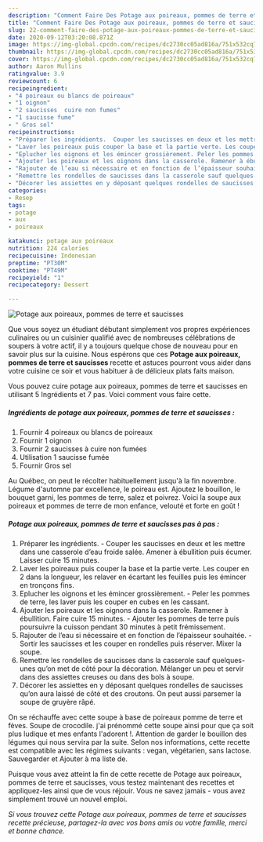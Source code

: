 ```yaml
---
description: "Comment Faire Des Potage aux poireaux, pommes de terre et saucisses"
title: "Comment Faire Des Potage aux poireaux, pommes de terre et saucisses"
slug: 22-comment-faire-des-potage-aux-poireaux-pommes-de-terre-et-saucisses
date: 2020-09-12T03:20:08.871Z
image: https://img-global.cpcdn.com/recipes/dc2730cc05ad816a/751x532cq70/potage-aux-poireaux-pommes-de-terre-et-saucisses-photo-principale-de-la-recette.jpg
thumbnail: https://img-global.cpcdn.com/recipes/dc2730cc05ad816a/751x532cq70/potage-aux-poireaux-pommes-de-terre-et-saucisses-photo-principale-de-la-recette.jpg
cover: https://img-global.cpcdn.com/recipes/dc2730cc05ad816a/751x532cq70/potage-aux-poireaux-pommes-de-terre-et-saucisses-photo-principale-de-la-recette.jpg
author: Aaron Mullins
ratingvalue: 3.9
reviewcount: 6
recipeingredient:
- "4 poireaux ou blancs de poireaux"
- "1 oignon"
- "2 saucisses  cuire non fumes"
- "1 saucisse fume"
- " Gros sel"
recipeinstructions:
- "Préparer les ingrédients.  Couper les saucisses en deux et les mettre dans une casserole d’eau froide salée. Amener à ébullition puis écumer. Laisser cuire 15 minutes."
- "Laver les poireaux puis couper la base et la partie verte. Les couper en 2 dans la longueur, les relaver en écartant les feuilles puis les émincer en tronçons fins."
- "Eplucher les oignons et les émincer grossièrement. Peler les pommes de terre, les laver puis les couper en cubes en les cassant."
- "Ajouter les poireaux et les oignons dans la casserole. Ramener à ébullition. Faire cuire 15 minutes.  Ajouter les pommes de terre puis poursuivre la cuisson pendant 30 minutes à petit frémissement."
- "Rajouter de l’eau si nécessaire et en fonction de l’épaisseur souhaitée. Sortir les saucisses et les couper en rondelles puis réserver. Mixer la soupe."
- "Remettre les rondelles de saucisses dans la casserole sauf quelques-unes qu’on met de côté pour la décoration. Mélanger un peu et servir dans des assiettes creuses ou dans des bols à soupe."
- "Décorer les assiettes en y déposant quelques rondelles de saucisses qu’on aura laissé de côté et des croutons. On peut aussi parsemer la soupe de gruyère râpé."
categories:
- Resep
tags:
- potage
- aux
- poireaux

katakunci: potage aux poireaux 
nutrition: 224 calories
recipecuisine: Indonesian
preptime: "PT30M"
cooktime: "PT49M"
recipeyield: "1"
recipecategory: Dessert

---
```



![Potage aux poireaux, pommes de terre et saucisses](https://img-global.cpcdn.com/recipes/dc2730cc05ad816a/751x532cq70/potage-aux-poireaux-pommes-de-terre-et-saucisses-photo-principale-de-la-recette.jpg)

Que vous soyez un étudiant débutant simplement vos propres expériences culinaires ou un cuisinier qualifié avec de nombreuses célébrations de soupers à votre actif, il y a toujours quelque chose de nouveau pour en savoir plus sur la cuisine. Nous espérons que ces <strong> Potage aux poireaux, pommes de terre et saucisses </strong> recette et astuces pourront vous aider dans votre cuisine ce soir et vous habituer à de délicieux plats faits maison.

<!--inarticleads1-->

Vous pouvez cuire potage aux poireaux, pommes de terre et saucisses en utilisant 5 Ingrédients et 7 pas. Voici comment vous faire cette.

##### Ingrédients de potage aux poireaux, pommes de terre et saucisses :

1. Fournir 4 poireaux ou blancs de poireaux
1. Fournir 1 oignon
1. Fournir 2 saucisses à cuire non fumées
1. Utilisation 1 saucisse fumée
1. Fournir  Gros sel


Au Québec, on peut le récolter habituellement jusqu&#39;à la fin novembre. Légume d&#39;automne par excellence, le poireau est. Ajoutez le bouillon, le bouquet garni, les pommes de terre, salez et poivrez. Voici la soupe aux poireaux et pommes de terre de mon enfance, velouté et forte en goût ! 

<!--inarticleads2-->

##### Potage aux poireaux, pommes de terre et saucisses pas à pas :

1. Préparer les ingrédients.  - Couper les saucisses en deux et les mettre dans une casserole d’eau froide salée. Amener à ébullition puis écumer. Laisser cuire 15 minutes.
1. Laver les poireaux puis couper la base et la partie verte. Les couper en 2 dans la longueur, les relaver en écartant les feuilles puis les émincer en tronçons fins.
1. Eplucher les oignons et les émincer grossièrement. - Peler les pommes de terre, les laver puis les couper en cubes en les cassant.
1. Ajouter les poireaux et les oignons dans la casserole. Ramener à ébullition. Faire cuire 15 minutes.  - Ajouter les pommes de terre puis poursuivre la cuisson pendant 30 minutes à petit frémissement.
1. Rajouter de l’eau si nécessaire et en fonction de l’épaisseur souhaitée. - Sortir les saucisses et les couper en rondelles puis réserver. Mixer la soupe.
1. Remettre les rondelles de saucisses dans la casserole sauf quelques-unes qu’on met de côté pour la décoration. Mélanger un peu et servir dans des assiettes creuses ou dans des bols à soupe.
1. Décorer les assiettes en y déposant quelques rondelles de saucisses qu’on aura laissé de côté et des croutons. On peut aussi parsemer la soupe de gruyère râpé.


On se réchauffe avec cette soupe à base de poireaux pomme de terre et fèves. Soupe de crocodile. j&#39;ai prénommé cette soupe ainsi pour que ça soit plus ludique et mes enfants l&#39;adorent !. Attention de garder le bouillon des légumes qui nous servira par la suite. Selon nos informations, cette recette est compatible avec les régimes suivants : vegan, végétarien, sans lactose. Sauvegarder et Ajouter à ma liste de. 

<!--inarticleads1-->

<p>
Puisque vous avez atteint la fin de cette recette de Potage aux poireaux, pommes de terre et saucisses, vous testez maintenant des recettes et appliquez-les ainsi que de vous réjouir. Vous ne savez jamais - vous avez simplement trouvé un nouvel emploi.
</p>

<p>
<i>Si vous trouvez cette Potage aux poireaux, pommes de terre et saucisses recette précieuse, partagez-la avec vos bons amis ou votre famille, merci et bonne chance.</i>
</p>
